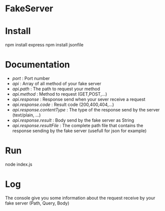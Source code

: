 # FakeServer

# Install
npm install express
npm install jsonfile

# Documentation

- *port* : Port number
- *api* : Array of all method of your fake server
- *api.path* : The path to request your method
- *api.method* : Method to request (GET,POST,...)
- *api.response* : Response send when your sever receive a request
- *api.response.code* : Result code (200,400,404,...)
- *api.response.contentType* : The type of the response send by the server (text/plain, ...)
- *api.response.result* : Body send by the fake server as String
- *api.response.resultFile* : The complete path file that contains the response sending by the fake server (usefull for json for example)

# Run 
node index.js

# Log
The console give you some information about the request receive by your fake server (Path, Query, Body)
